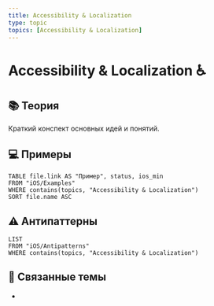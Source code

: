 ```yaml
---
title: Accessibility & Localization
type: topic
topics: [Accessibility & Localization]
---
```


# Accessibility & Localization ♿️

## 📚 Теория
Краткий конспект основных идей и понятий.

## 💻 Примеры
```dataview
TABLE file.link AS "Пример", status, ios_min
FROM "iOS/Examples"
WHERE contains(topics, "Accessibility & Localization")
SORT file.name ASC
```

## ⚠️ Антипаттерны
```dataview
LIST
FROM "iOS/Antipatterns"
WHERE contains(topics, "Accessibility & Localization")
```

## 🔗 Связанные темы
- 
